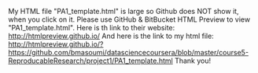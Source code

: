 My HTML file "PA1_template.html" is large so Github does NOT show it, when you click on it.
Please use GitHub & BitBucket HTML Preview to view "PA1_template.html".
Here is th link to their website:
http://htmlpreview.github.io/
And here is the link to my html file:
http://htmlpreview.github.io/?https://github.com/bmasoumi/datasciencecoursera/blob/master/course5-ReproducableResearch/project1/PA1_template.html
Thank you!
